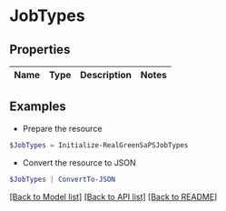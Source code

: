 # JobTypes
## Properties

Name | Type | Description | Notes
------------ | ------------- | ------------- | -------------

## Examples

- Prepare the resource
```powershell
$JobTypes = Initialize-RealGreenSaPSJobTypes 
```

- Convert the resource to JSON
```powershell
$JobTypes | ConvertTo-JSON
```

[[Back to Model list]](../README.md#documentation-for-models) [[Back to API list]](../README.md#documentation-for-api-endpoints) [[Back to README]](../README.md)

